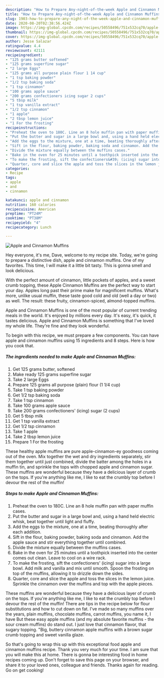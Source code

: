 ```yaml
---
description: "How to Prepare Any-night-of-the-week Apple and Cinnamon Muffins"
title: "How to Prepare Any-night-of-the-week Apple and Cinnamon Muffins"
slug: 1903-how-to-prepare-any-night-of-the-week-apple-and-cinnamon-muffins
date: 2020-08-20T02:38:56.424Z
image: https://img-global.cpcdn.com/recipes/50558496/751x532cq70/apple-and-cinnamon-muffins-recipe-main-photo.jpg
thumbnail: https://img-global.cpcdn.com/recipes/50558496/751x532cq70/apple-and-cinnamon-muffins-recipe-main-photo.jpg
cover: https://img-global.cpcdn.com/recipes/50558496/751x532cq70/apple-and-cinnamon-muffins-recipe-main-photo.jpg
author: Jesse Salazar
ratingvalue: 4.4
reviewcount: 42111
recipeingredient:
- "125 grams butter softened"
- "125 grams superfine sugar"
- "2 large Eggs"
- "125 grams all purpose plain flour 1 14 cup"
- "1 tsp baking powder"
- "1/2 tsp baking soda"
- "1 tsp cinnamon"
- "100 grams apple sauce"
- "200 grams confectioners icing sugar 2 cups"
- "5 tbsp milk"
- "1 tsp vanilla extract"
- "1/2 tsp cinnamon"
- "1 apple"
- "2 tbsp lemon juice"
- "1 For the frosting"
recipeinstructions:
- "Preheat the oven to 180C. Line an 8 hole muffin pan with paper muffin cases."
- "Put the butter and sugar in a large bowl and, using a hand held electric whisk, beat together until light and fluffy."
- "Add the eggs to the mixture, one at a time, beating thoroughly after each addition."
- "Sift in the flour, baking powder, baking soda and cinnamon. Add the apple sauce and stir everything together until combined."
- "Divide the mixture equally between the muffins cases."
- "Bake in the oven for 25 minutes until a toothpick inserted into the center comes out clean. Leave to cool on a wire rack."
- "To make the frosting, sift the confectioners&#39; (icing) sugar into a large bowl. Add milk and vanilla and mix until smooth. Spoon the frosting on top of the muffins, allowing it to drizzle down the sides."
- "Quarter, core and slice the apple and toss the slices in the lemon juice. Sprinkle the cinnamon over the muffins and top with the apple pieces."
categories:
- Recipe
tags:
- apple
- and
- cinnamon

katakunci: apple and cinnamon 
nutrition: 160 calories
recipecuisine: American
preptime: "PT24M"
cooktime: "PT38M"
recipeyield: "4"
recipecategory: Lunch

---
```



![Apple and Cinnamon Muffins](https://img-global.cpcdn.com/recipes/50558496/751x532cq70/apple-and-cinnamon-muffins-recipe-main-photo.jpg)

Hey everyone, it's me, Dave, welcome to my recipe site. Today, we're going to prepare a distinctive dish, apple and cinnamon muffins. One of my favorites. This time, I will make it a little bit tasty. This is gonna smell and look delicious.

With the perfect amount of cinnamon, little pockets of apples, and a sweet crumb topping, these Apple Cinnamon Muffins are the perfect way to start your day. Apples long past their prime make for magnificent muffins. What&#39;s more, unlike usual muffin, these taste good cold and old (well a day or two) as well. The result: these fruity, cinnamon-spiced, almond-topped muffins.

Apple and Cinnamon Muffins is one of the most popular of current trending meals in the world. It's enjoyed by millions every day. It's easy, it's quick, it tastes delicious. Apple and Cinnamon Muffins is something that I've loved my whole life. They're fine and they look wonderful.


To begin with this recipe, we must prepare a few components. You can have apple and cinnamon muffins using 15 ingredients and 8 steps. Here is how you cook that.

<!--inarticleads1-->

##### The ingredients needed to make Apple and Cinnamon Muffins:

1. Get 125 grams butter, softened
1. Make ready 125 grams superfine sugar
1. Take 2 large Eggs
1. Prepare 125 grams all purpose (plain) flour (1 1/4 cup)
1. Take 1 tsp baking powder
1. Get 1/2 tsp baking soda
1. Take 1 tsp cinnamon
1. Take 100 grams apple sauce
1. Take 200 grams confectioners&#39; (icing) sugar (2 cups)
1. Get 5 tbsp milk
1. Get 1 tsp vanilla extract
1. Get 1/2 tsp cinnamon
1. Take 1 apple
1. Take 2 tbsp lemon juice
1. Prepare 1 For the frosting


These healthy apple muffins are pure apple-cinnamon-ey goodness coming out of the oven. Mix together the wet and dry ingredients separately, stir them together until just combined, divide the batter among the holes in a muffin tin, and sprinkle the tops with chopped apple and cinnamon sugar. These muffins are wonderful because they have a delicious layer of crumb on the tops. If you&#39;re anything like me, I like to eat the crumbly top before I devour the rest of the muffin! 

<!--inarticleads2-->

##### Steps to make Apple and Cinnamon Muffins:

1. Preheat the oven to 180C. Line an 8 hole muffin pan with paper muffin cases.
1. Put the butter and sugar in a large bowl and, using a hand held electric whisk, beat together until light and fluffy.
1. Add the eggs to the mixture, one at a time, beating thoroughly after each addition.
1. Sift in the flour, baking powder, baking soda and cinnamon. Add the apple sauce and stir everything together until combined.
1. Divide the mixture equally between the muffins cases.
1. Bake in the oven for 25 minutes until a toothpick inserted into the center comes out clean. Leave to cool on a wire rack.
1. To make the frosting, sift the confectioners&#39; (icing) sugar into a large bowl. Add milk and vanilla and mix until smooth. Spoon the frosting on top of the muffins, allowing it to drizzle down the sides.
1. Quarter, core and slice the apple and toss the slices in the lemon juice. Sprinkle the cinnamon over the muffins and top with the apple pieces.


These muffins are wonderful because they have a delicious layer of crumb on the tops. If you&#39;re anything like me, I like to eat the crumbly top before I devour the rest of the muffin! There are tips in the recipe below for flour substitutions and how to cut down on fat. I&#39;ve made so many muffins over the years, plain muffins, chocolate muffins, carrot muffins, you name it, I have But these easy apple muffins (and my absolute favorite muffins - the sour cream muffins) do stand out. I just love that cinnamon flavor, that sugary topping. &#34;Big, buttery cinnamon apple muffins with a brown sugar crumb topping and sweet vanilla glaze. 

So that's going to wrap this up with this exceptional food apple and cinnamon muffins recipe. Thank you very much for your time. I am sure that you will make this at home. There is gonna be interesting food in home recipes coming up. Don't forget to save this page on your browser, and share it to your loved ones, colleague and friends. Thanks again for reading. Go on get cooking!
